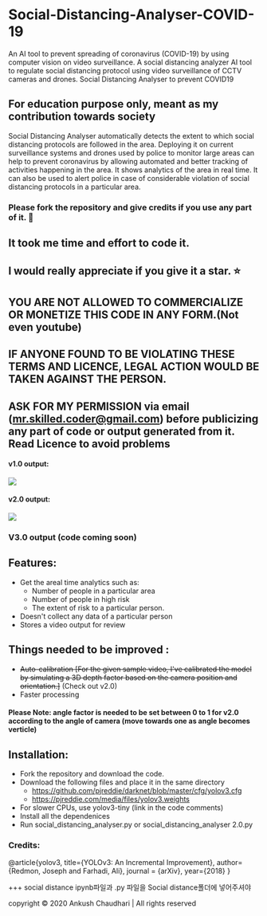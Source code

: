# Social-Distancing-Analyser-COVID-19
An AI tool to prevent spreading of coronavirus (COVID-19) by using computer vision on video surveillance.
A social distancing analyzer AI tool to regulate social distancing protocol using video surveillance of CCTV cameras and drones. Social Distancing Analyser to prevent COVID19


## For education purpose only, meant as my contribution towards society

Social Distancing Analyser automatically detects the extent to which social distancing protocols are followed in the area.
Deploying it on current surveillance systems and drones used by police to monitor large areas can help to prevent coronavirus by allowing automated and better tracking of activities happening in the area. It shows analytics of the area in real time. It can also be used to alert police in case of considerable violation of social distancing protocols in a particular area. 

  ### Please fork the repository and give credits if you use any part of it. :slightly_smiling_face:
  ## It took me time and effort to code it.
  ## I would really appreciate if you give it a star. :star:
  ## YOU ARE NOT ALLOWED TO COMMERCIALIZE OR MONETIZE THIS CODE IN ANY FORM.(Not even youtube)
  ## IF ANYONE FOUND TO BE VIOLATING THESE TERMS AND LICENCE, LEGAL ACTION WOULD BE TAKEN AGAINST THE PERSON.
  ## ASK FOR MY PERMISSION via email (mr.skilled.coder@gmail.com) before publicizing any part of code or output generated from it. Read Licence to avoid problems
 
#### v1.0 output:

![](output.gif)

#### v2.0 output:
![](op2.gif)

### V3.0 output (code coming soon)
## Features:
* Get the areal time analytics such as:
   - Number of people in a particular area
   - Number of people in high risk
   - The extent of risk to a particular person.
* Doesn't collect any data of a particular person
* Stores a video output for review

## Things needed to be improved :
* ~~Auto-calibration [For the given sample video, I've calibrated the model by simulating a 3D depth factor based on the camera position and orientation.]~~ (Check out v2.0)
* Faster processing
#### Please Note: angle factor is needed to be set between 0 to 1 for v2.0 according to the angle of camera (move towards one as angle becomes verticle)
## Installation:
* Fork the repository and download the code.
* Download the following files and place it in the same directory
   - https://github.com/pjreddie/darknet/blob/master/cfg/yolov3.cfg
   - https://pjreddie.com/media/files/yolov3.weights
* For slower CPUs, use yolov3-tiny (link in the code comments)
* Install all the dependenices
* Run social_distancing_analyser.py or social_distancing_analyser 2.0.py

### Credits:

@article{yolov3,
  title={YOLOv3: An Incremental Improvement},
  author={Redmon, Joseph and Farhadi, Ali},
  journal = {arXiv},
  year={2018}
}

+++
social distance ipynb파일과 .py 파일을 Social distance폴더에 넣어주셔야 

copyright © 2020 Ankush Chaudhari | All rights reserved
